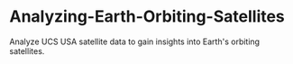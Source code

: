 # Analyzing-Earth-Orbiting-Satellites
Analyze UCS USA satellite data to gain insights into Earth's orbiting satellites.
